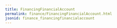 ```yaml
---
title: FinancingFinancialAccount
permalink: finance/FinancingFinancialAccount.html
jsonid: finance_financingfinancialaccount
---
```

